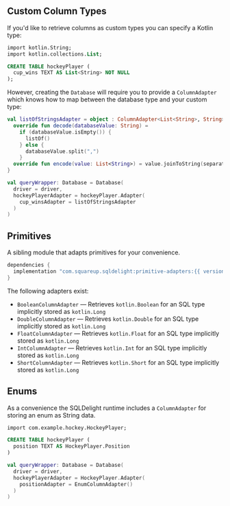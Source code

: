 ## Custom Column Types

If you'd like to retrieve columns as custom types you can specify a Kotlin type:

```sql
import kotlin.String;
import kotlin.collections.List;

CREATE TABLE hockeyPlayer (
  cup_wins TEXT AS List<String> NOT NULL
);
```

However, creating the `Database` will require you to provide a `ColumnAdapter` which knows how to map between the database type and your custom type:

```kotlin
val listOfStringsAdapter = object : ColumnAdapter<List<String>, String> {
  override fun decode(databaseValue: String) =
    if (databaseValue.isEmpty()) {
      listOf()
    } else {
      databaseValue.split(",")
    }
  override fun encode(value: List<String>) = value.joinToString(separator = ",")
}

val queryWrapper: Database = Database(
  driver = driver,
  hockeyPlayerAdapter = hockeyPlayer.Adapter(
    cup_winsAdapter = listOfStringsAdapter
  )
)
```

## Primitives

A sibling module that adapts primitives for your convenience.

```groovy
dependencies {
  implementation "com.squareup.sqldelight:primitive-adapters:{{ versions.sqldelight }}"
}
```

The following adapters exist:

- `BooleanColumnAdapter` — Retrieves `kotlin.Boolean` for an SQL type implicitly stored as `kotlin.Long`
- `DoubleColumnAdapter` — Retrieves `kotlin.Double` for an SQL type implicitly stored as `kotlin.Long`
- `FloatColumnAdapter` — Retrieves `kotlin.Float` for an SQL type implicitly stored as `kotlin.Long`
- `IntColumnAdapter` — Retrieves `kotlin.Int` for an SQL type implicitly stored as `kotlin.Long`
- `ShortColumnAdapter` — Retrieves `kotlin.Short` for an SQL type implicitly stored as `kotlin.Long`

## Enums

As a convenience the SQLDelight runtime includes a `ColumnAdapter` for storing an enum as String data.

```sql
import com.example.hockey.HockeyPlayer;

CREATE TABLE hockeyPlayer (
  position TEXT AS HockeyPlayer.Position
)
```

```kotlin
val queryWrapper: Database = Database(
  driver = driver,
  hockeyPlayerAdapter = HockeyPlayer.Adapter(
    positionAdapter = EnumColumnAdapter()
  )
)
```
